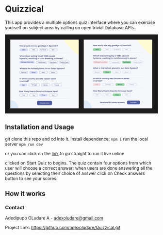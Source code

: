 # Quizzical 

This app provides a multiple options quiz interface where you can exercise yourself on subject area by calling on open trivial Database APIs.

![Quizzical live preview](/src/assets/quiz.jpg)

## Installation and Usage
git clone this repo and cd into it. install dependence; `npm i`
run the local server `npm run dev` 

or you can click on the [link](https://quizzical-virid-xi.vercel.app/) to go straight to run it live online

clicked on Start Quiz to begins. The quiz contain four options from which user will choose a correct answer; when users are done answering all the questions by selecting their choice of answer click on Check answers button to see your scores.

## How it works




### Contact

Adedipupo OLudare A - adexoludare@gmail.com

Project Link: https://github.com/adexoludare/Quizzical.git